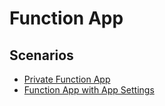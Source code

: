 # Function App

## Scenarios

- [Private Function App](./101-function_app-private)
- [Function App with App Settings](./102-function_app_appsettings)
